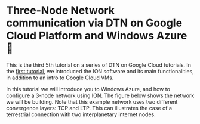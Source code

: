 # Three-Node Network communication via DTN on Google Cloud Platform and Windows Azure :rocket:

This is the third 5th tutorial on a series of DTN on Google Cloud tutorials. In the [first tutorial](https://github.com/lasuzuki/dtn-gcp), we introduced the ION software and its main functionalities, in addition to an intro to Google Cloud VMs.

In this tutorial we will introduce you to Windows Azure, and how to configure a 3-node network using ION. The figure below shows the network we will be building. Note that this example network uses two different convergence layers: TCP and LTP. This can illustrates the case of a terrestrial connection with two interplanetary internet nodes.



